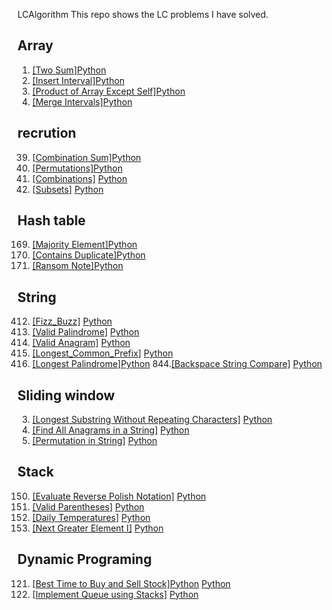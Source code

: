  LCAlgorithm
This repo shows the LC problems I have solved.

## Array
1.  [[Two Sum]](https://leetcode.com/problems/two-sum/description/)[Python]()
57. [[Insert Interval]](https://leetcode.com/problems/insert-interval/description/)[Python]()
238. [[Product of Array Except Self]](https://leetcode.com/problems/product-of-array-except-self/description/)[Python]()
56. [[Merge Intervals]](https://leetcode.com/problems/merge-intervals/description/)[Python]()

## recrution
39. [[Combination Sum]](https://leetcode.com/problems/combination-sum/description/)[Python]()
46. [[Permutations]](https://leetcode.com/problems/permutations/)[Python]()
77. [[Combinations]](https://leetcode.com/problems/combinations/description/) [Python]()
78. [[Subsets]](https://leetcode.com/problems/subsets/description/) [Python]()



## Hash table
169. [[Majority Element]](https://leetcode.com/problems/majority-element/description/)[Python](https://github.com/huyixin1/LCAlgorithm/blob/main/Array/Majority%20Element.py)
217. [[Contains Duplicate]](https://leetcode.com/problems/contains-duplicate/description/)[Python]()
383. [[Ransom Note]](https://leetcode.com/problems/ransom-note/description/)[Python](https://github.com/huyixin1/LCAlgorithm/blob/main/Hash%20table/Ransom%20Note.py)

## String
412. [[Fizz_Buzz]](https://leetcode.com/problems/fizz-buzz/description/) [Python]()
125. [[Valid Palindrome]](https://leetcode.com/problems/valid-palindrome/) [Python]()
242. [[Valid Anagram]](https://leetcode.com/problems/valid-anagram/description/) [Python]()
14.  [[Longest_Common_Prefix]](https://leetcode.com/problems/longest-common-prefix/description/) [Python](https://github.com/huyixin1/LCAlgorithm/blob/main/String/Longest%20Common%20Prefix.py)
409. [[Longest Palindrome]](https://leetcode.com/problems/longest-palindrome/description/)[Python](https://github.com/huyixin1/LCAlgorithm/blob/main/String/Longest%20Palindrome.py)
844.[[Backspace String Compare]](https://leetcode.com/problems/backspace-string-compare/description/) [Python]()

## Sliding window
3. [[Longest Substring Without Repeating Characters]](https://leetcode.com/problems/longest-substring-without-repeating-characters/description/) [Python]()
438. [[Find All Anagrams in a String]](https://leetcode.com/problems/find-all-anagrams-in-a-string/description/) [Python]()
567. [[Permutation in String]](https://leetcode.com/problems/permutation-in-string/description/) [Python]()

## Stack
150. [[Evaluate Reverse Polish Notation]](https://leetcode.com/problems/evaluate-reverse-polish-notation/description/) [Python]()
20. [[Valid Parentheses]](https://leetcode.com/problems/valid-parentheses/description/) [Python]()
739. [[Daily Temperatures]](https://leetcode.com/problems/daily-temperatures/description/) [Python]()
496. [[Next Greater Element I]](https://leetcode.com/problems/next-greater-element-i/description/) [Python]()


## Dynamic Programing
121. [[Best Time to Buy and Sell Stock]](https://leetcode.com/problems/best-time-to-buy-and-sell-stock/description/)[Python](https://github.com/huyixin1/LCAlgorithm/blob/main/Dynamic/Best%20Time%20to%20Buy%20and%20Sell%20Stock.py) [Python]()
232. [[Implement Queue using Stacks]](https://leetcode.com/problems/implement-queue-using-stacks/description/) [Python]()